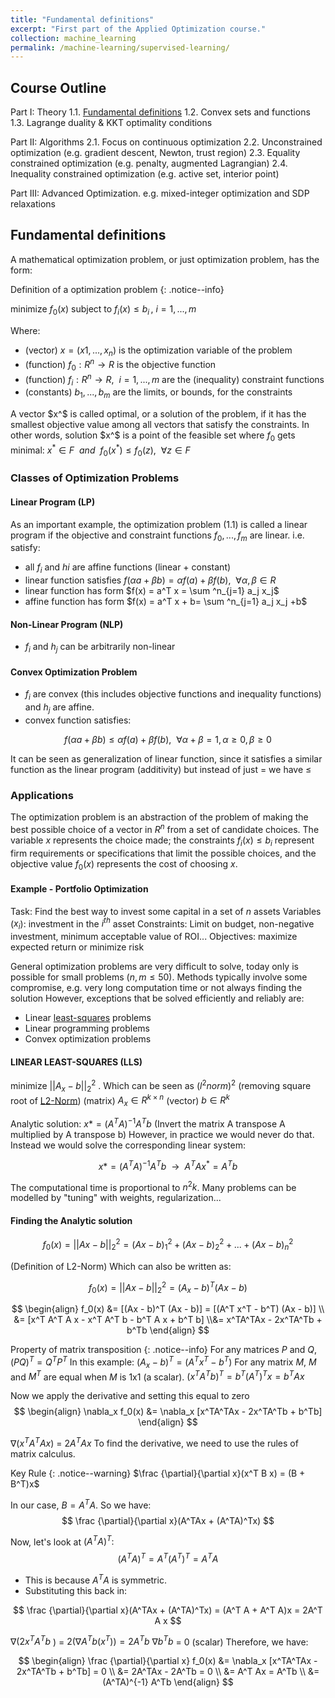 ```yaml
---
title: "Fundamental definitions"
excerpt: "First part of the Applied Optimization course."
collection: machine_learning
permalink: /machine-learning/supervised-learning/
---
```


## Course Outline

Part I: Theory 
1.1. [Fundamental definitions](#fundamental-definitions)
1.2. Convex sets and functions 
1.3. Lagrange duality & KKT optimality conditions

Part II: Algorithms 
2.1. Focus on continuous optimization 
2.2. Unconstrained optimization (e.g. gradient descent, Newton, trust region) 
2.3. Equality constrained optimization (e.g. penalty, augmented Lagrangian) 
2.4. Inequality constrained optimization (e.g. active set, interior point)

Part III: Advanced Optimization.
e.g. mixed-integer optimization and SDP relaxations 

## Fundamental definitions 

A mathematical optimization problem, or just optimization problem, has the form: 

Definition of a optimization problem
{: .notice--info}

minimize $f_0(x)$
subject to $f_i(x) \leq b_i \,, \ i =1,...,m$

Where:
- (vector) $x = (x1, ...,x_n)$ is the optimization variable of the problem
- (function) $f_0 : R^n \rightarrow R$ is the objective function
- (function) $f_i : R^n \rightarrow R, \ \ i = 1,...,m$ are the (inequality) constraint functions
- (constants) $b_1,...,b_m$ are the limits, or bounds, for the constraints

A vector $x^$ is called optimal, or a solution of the problem, if it has the smallest objective value among all vectors that satisfy the constraints. In other words, solution $x^$ is a point of the feasible set where $f_0$ gets minimal:  $x^* \in F \ \ and \ \ f_0(x^*) \leq f_0(z), \ \ \forall z \in F$

### Classes of Optimization Problems

#### Linear Program (LP)
As an important example, the optimization problem (1.1) is called a linear program if the objective and constraint functions $f_0, . . . , f_m$ are linear. i.e. satisfy: 
- all $f_i$ and $hi$ are affine functions (linear + constant)
- linear function satisfies $f(\alpha a + \beta b) = \alpha f(a) + \beta f(b), \ \ \forall \alpha , \beta \in R$
- linear function has form $f(x) = a^T x = \sum ^n_{j=1} a_j x_j$
- affine function has form $f(x) = a^T x + b= \sum ^n_{j=1} a_j x_j +b$

#### Non-Linear Program (NLP)
- $f_i$ and $h_j$ can be arbitrarily non-linear

#### Convex Optimization Problem 
- $f_i$ are convex (this includes objective functions and inequality functions) and $h_j$ are affine. 
- convex function satisfies:

$$
f(\alpha a + \beta b) \leq \alpha f(a) + \beta f(b), \ \ \forall \alpha + \beta = 1, \alpha \geq 0, \beta \geq 0
$$

It can be seen as generalization of linear function, since it satisfies a similar function as the linear program (additivity) but instead of just = we have $\leq$

### Applications
The optimization problem is an abstraction of the problem of making the best possible choice of a vector in $R^n$ from a set of candidate choices. The variable $x$ represents the choice made; the constraints $f_i(x) \leq b_i$ represent firm requirements or specifications that limit the possible choices, and the objective value $f_0(x)$ represents the cost of choosing $x$. 

#### Example - Portfolio Optimization
Task: Find the best way to invest some capital in a set of $n$ assets
Variables ($x_i$): investment in the $i^{th}$ asset 
Constraints: Limit on budget, non-negative investment, minimum acceptable value of ROI...
Objectives: maximize expected return or minimize risk 

General optimization problems are very difficult to solve, today only is possible for small problems ($n, m \leq 50$). Methods typically involve some compromise, e.g. very long computation time or not always finding the solution
However, exceptions that be solved efficiently and reliably are: 
- Linear [least-squares](#linear-least-squares-lls) problems
- Linear programming problems
- Convex optimization problems 

#### LINEAR LEAST-SQUARES (LLS) 
minimize $||A_x - b||^2_2$ . Which can be seen as $({l^2 norm})^2$  (removing square root of [L2-Norm](#linear-least-squares-lls)) 
(matrix) $A_x \in R^{k\times n}$ 
(vector) $b \in R^{k}$

Analytic solution: $x* = (A^TA)^{-1} A^T b$ (Invert the matrix A transpose A multiplied by A transpose b) 
However, in practice we would never do that. Instead we would solve the corresponding linear system: 

$$
x* = (A^TA)^{-1} A^T b \ \ \rightarrow \ \ A^T Ax^* = A^Tb
$$

The computational time is proportional to $n^2 k$.
Many problems can be modelled by "tuning" with weights, regularization...

#### Finding the Analytic solution

$$
f_0(x) = ||Ax - b||_2^2 = (Ax - b)^2_1 + (Ax -b)^2_2 + ... + (Ax - b)^2_n
$$

(Definition of L2-Norm)
Which can also be written as: 

$$
f_0(x) = ||Ax - b||_2^2 =(A_x - b)^T (Ax - b)
$$

$$
\begin{align} 
f_0(x) &= [(Ax - b)^T (Ax - b)] = [(A^T x^T - b^T) (Ax - b)] \\ &= [x^T A^T A x - x^T A^T b - b^T A x + b^T b] \\&= x^TA^TAx - 2x^TA^Tb + b^Tb
\end{align} 
$$

Property of matrix transposition
{: .notice--info}
For any matrices $P$ and $Q$, $(PQ)^T = Q^T P^T$
In this example: 
$(A_x - b)^T = (A^T x^T - b^T)$
For any matrix $M$, $M$ and $M^T$ are equal when $M$ is 1x1 (a scalar).
$(x^T A^T b)^T = b^T (A^T)^T x = b^T A x$

Now we apply the derivative and setting this equal to zero
$$
\begin{align} \nabla_x f_0(x) &= \nabla_x [x^TA^TAx - 2x^TA^Tb + b^Tb] \end{align}
$$

$\nabla (x^T A^T Ax)$ = $2A^T A x$
To find the derivative, we need to use the rules of matrix calculus.

Key Rule
{: .notice--warning}
$\frac {\partial}{\partial x}(x^T B x) =  (B + B^T)x$

In our case, $B = A^T A$. So we have:
$$
\frac {\partial}{\partial x}(A^TAx + (A^TA)^Tx)
$$

Now, let's look at $(A^T A)^T:$
$$
(A^T A)^T = A^T (A^T)^T = A^T A
$$
- This is because $A^TA$ is symmetric.
- Substituting this back in: 

$$ 
\frac {\partial}{\partial x}(A^TAx + (A^TA)^Tx) = (A^T A + A^T A)x = 2A^T A x
$$

$\nabla (2x^TA^Tb$ ) = $2(\nabla A^Tb(x^T)) = 2A^Tb$
$\nabla b^Tb$ = 0 (scalar)
Therefore, we have: 

$$
\begin{align}
\frac {\partial}{\partial x} f_0(x) &= \nabla_x [x^TA^TAx - 2x^TA^Tb + b^Tb]  = 0 \\ &= 2A^TAx - 2A^Tb = 0
\\ &= A^T Ax = A^Tb 
\\ &= (A^TA)^{-1} A^Tb
\end{align}
$$